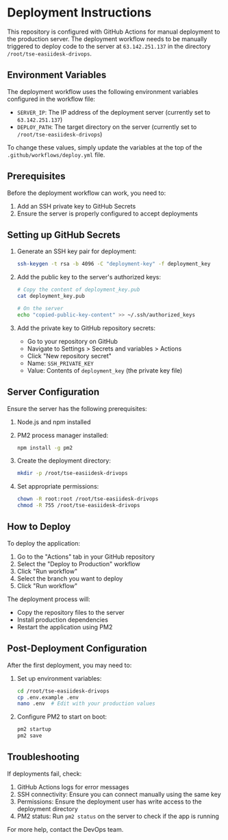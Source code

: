# Deployment Instructions

This repository is configured with GitHub Actions for manual deployment to the production server. The deployment workflow needs to be manually triggered to deploy code to the server at `63.142.251.137` in the directory `/root/tse-easiidesk-drivops`.

## Environment Variables

The deployment workflow uses the following environment variables configured in the workflow file:

- `SERVER_IP`: The IP address of the deployment server (currently set to `63.142.251.137`)
- `DEPLOY_PATH`: The target directory on the server (currently set to `/root/tse-easiidesk-drivops`)

To change these values, simply update the variables at the top of the `.github/workflows/deploy.yml` file.

## Prerequisites

Before the deployment workflow can work, you need to:

1. Add an SSH private key to GitHub Secrets
2. Ensure the server is properly configured to accept deployments

## Setting up GitHub Secrets

1. Generate an SSH key pair for deployment:
   ```bash
   ssh-keygen -t rsa -b 4096 -C "deployment-key" -f deployment_key
   ```

2. Add the public key to the server's authorized keys:
   ```bash
   # Copy the content of deployment_key.pub
   cat deployment_key.pub
   
   # On the server
   echo "copied-public-key-content" >> ~/.ssh/authorized_keys
   ```

3. Add the private key to GitHub repository secrets:
   - Go to your repository on GitHub
   - Navigate to Settings > Secrets and variables > Actions
   - Click "New repository secret"
   - Name: `SSH_PRIVATE_KEY`
   - Value: Contents of `deployment_key` (the private key file)

## Server Configuration

Ensure the server has the following prerequisites:

1. Node.js and npm installed
2. PM2 process manager installed:
   ```bash
   npm install -g pm2
   ```

3. Create the deployment directory:
   ```bash
   mkdir -p /root/tse-easiidesk-drivops
   ```

4. Set appropriate permissions:
   ```bash
   chown -R root:root /root/tse-easiidesk-drivops
   chmod -R 755 /root/tse-easiidesk-drivops
   ```

## How to Deploy

To deploy the application:

1. Go to the "Actions" tab in your GitHub repository
2. Select the "Deploy to Production" workflow
3. Click "Run workflow"
4. Select the branch you want to deploy
5. Click "Run workflow"

The deployment process will:
- Copy the repository files to the server
- Install production dependencies
- Restart the application using PM2

## Post-Deployment Configuration

After the first deployment, you may need to:

1. Set up environment variables:
   ```bash
   cd /root/tse-easiidesk-drivops
   cp .env.example .env
   nano .env  # Edit with your production values
   ```

2. Configure PM2 to start on boot:
   ```bash
   pm2 startup
   pm2 save
   ```

## Troubleshooting

If deployments fail, check:

1. GitHub Actions logs for error messages
2. SSH connectivity: Ensure you can connect manually using the same key
3. Permissions: Ensure the deployment user has write access to the deployment directory
4. PM2 status: Run `pm2 status` on the server to check if the app is running

For more help, contact the DevOps team. 